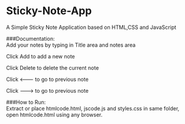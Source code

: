 # Sticky-Note-App
A Simple Sticky Note Application based on HTML,CSS and JavaScript

###Documentation:  
Add your notes by typing in Title area and notes area

Click Add to add a new note

Click Delete to delete the current note

Click <--- to go to previous note

Click ---> to go to previous note

###How to Run:  
Extract or place htmlcode.html, jscode.js and styles.css in same folder, open htmlcode.html using any browser.
